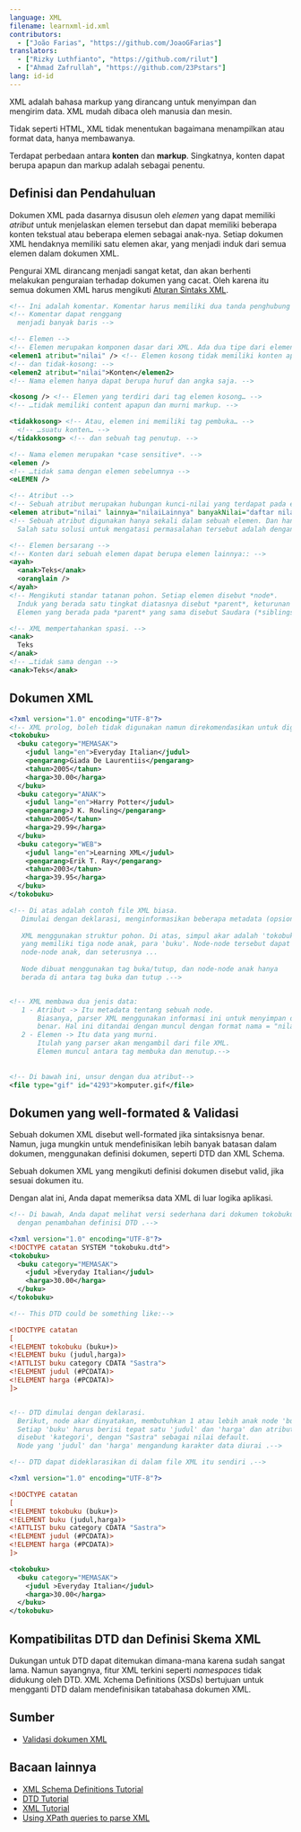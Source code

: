 ```yaml
---
language: XML
filename: learnxml-id.xml
contributors:
  - ["João Farias", "https://github.com/JoaoGFarias"]
translators:
  - ["Rizky Luthfianto", "https://github.com/rilut"]
  - ["Ahmad Zafrullah", "https://github.com/23Pstars"]
lang: id-id
---
```


XML adalah bahasa markup yang dirancang untuk menyimpan dan mengirim data. XML mudah dibaca oleh manusia dan mesin.

Tidak seperti HTML, XML tidak menentukan bagaimana menampilkan atau format data, hanya membawanya.

Terdapat perbedaan antara **konten** dan **markup**. Singkatnya, konten dapat berupa apapun dan markup adalah sebagai penentu.
 
## Definisi dan Pendahuluan
 
Dokumen XML pada dasarnya disusun oleh *elemen* yang dapat memiliki *atribut* untuk menjelaskan elemen tersebut dan dapat memiliki beberapa konten tekstual atau beberapa elemen sebagai anak-nya. Setiap dokumen XML hendaknya memiliki satu elemen akar, yang menjadi induk dari semua elemen dalam dokumen XML.
 
Pengurai XML dirancang menjadi sangat ketat, dan akan berhenti melakukan penguraian terhadap dokumen yang cacat. Oleh karena itu semua dokumen XML harus mengikuti [Aturan Sintaks XML](http://www.w3schools.com/xml/xml_syntax.asp).

```xml
<!-- Ini adalah komentar. Komentar harus memiliki dua tanda penghubung secara berurutan (-). -->
<!-- Komentar dapat renggang
  menjadi banyak baris -->

<!-- Elemen -->
<!-- Elemen merupakan komponen dasar dari XML. Ada dua tipe dari elemen, kosong: -->
<elemen1 atribut="nilai" /> <!-- Elemen kosong tidak memiliki konten apapun -->
<!-- dan tidak-kosong: -->
<elemen2 atribut="nilai">Konten</elemen2>
<!-- Nama elemen hanya dapat berupa huruf dan angka saja. -->

<kosong /> <!-- Elemen yang terdiri dari tag elemen kosong… -->
<!-- …tidak memiliki content apapun dan murni markup. -->

<tidakkosong> <!-- Atau, elemen ini memiliki tag pembuka… -->
  <!-- …suatu konten… -->
</tidakkosong> <!-- dan sebuah tag penutup. -->

<!-- Nama elemen merupakan *case sensitive*. -->
<elemen />
<!-- …tidak sama dengan elemen sebelumnya -->
<eLEMEN />

<!-- Atribut -->
<!-- Sebuah atribut merupakan hubungan kunci-nilai yang terdapat pada elemen. -->
<elemen atribut="nilai" lainnya="nilaiLainnya" banyakNilai="daftar nilai ber-spasi" />
<!-- Sebuah atribut digunakan hanya sekali dalam sebuah elemen. Dan hanya memiliki satu nilai.
  Salah satu solusi untuk mengatasi permasalahan tersebut adalah dengan menggunakan daftar nilai ber-spasi. -->

<!-- Elemen bersarang -->
<!-- Konten dari sebuah elemen dapat berupa elemen lainnya:: -->
<ayah>
  <anak>Teks</anak>
  <oranglain />
</ayah>
<!-- Mengikuti standar tatanan pohon. Setiap elemen disebut *node*.
  Induk yang berada satu tingkat diatasnya disebut *parent*, keturunan yang berada satu tingkat dibawahnya disebut *children*.
  Elemen yang berada pada *parent* yang sama disebut Saudara (*siblings*). -->

<!-- XML mempertahankan spasi. -->
<anak>
  Teks
</anak>
<!-- …tidak sama dengan -->
<anak>Teks</anak>
```
 

## Dokumen XML

```xml
<?xml version="1.0" encoding="UTF-8"?>
<!-- XML prolog, boleh tidak digunakan namun direkomendasikan untuk digunakan. -->
<tokobuku>
  <buku category="MEMASAK">
    <judul lang="en">Everyday Italian</judul>
    <pengarang>Giada De Laurentiis</pengarang>
    <tahun>2005</tahun>
    <harga>30.00</harga>
  </buku>
  <buku category="ANAK">
    <judul lang="en">Harry Potter</judul>
    <pengarang>J K. Rowling</pengarang>
    <tahun>2005</tahun>
    <harga>29.99</harga>
  </buku>
  <buku category="WEB">
    <judul lang="en">Learning XML</judul>
    <pengarang>Erik T. Ray</pengarang>
    <tahun>2003</tahun>
    <harga>39.95</harga>
  </buku>
</tokobuku>

<!-- Di atas adalah contoh file XML biasa.
   Dimulai dengan deklarasi, menginformasikan beberapa metadata (opsional).
  
   XML menggunakan struktur pohon. Di atas, simpul akar adalah 'tokobuku',
   yang memiliki tiga node anak, para 'buku'. Node-node tersebut dapat memiliki
   node-node anak, dan seterusnya ...
  
   Node dibuat menggunakan tag buka/tutup, dan node-node anak hanya
   berada di antara tag buka dan tutup .-->


<!-- XML membawa dua jenis data:
   1 - Atribut -> Itu metadata tentang sebuah node.
       Biasanya, parser XML menggunakan informasi ini untuk menyimpan data dengan
       benar. Hal ini ditandai dengan muncul dengan format nama = "nilai" dalam pembukaan tag.
   2 - Elemen -> Itu data yang murni.
       Itulah yang parser akan mengambil dari file XML.
       Elemen muncul antara tag membuka dan menutup.-->
      
  
<!-- Di bawah ini, unsur dengan dua atribut-->
<file type="gif" id="4293">komputer.gif</file>
```

## Dokumen yang well-formated & Validasi

Sebuah dokumen XML disebut well-formated jika sintaksisnya benar.
Namun, juga mungkin untuk mendefinisikan lebih banyak batasan dalam dokumen,
menggunakan definisi dokumen, seperti DTD dan XML Schema.

Sebuah dokumen XML yang mengikuti definisi dokumen disebut valid,
jika sesuai dokumen itu.

Dengan alat ini, Anda dapat memeriksa data XML di luar logika aplikasi.

```xml
<!-- Di bawah, Anda dapat melihat versi sederhana dari dokumen tokobuku,
  dengan penambahan definisi DTD .-->

<?xml version="1.0" encoding="UTF-8"?>
<!DOCTYPE catatan SYSTEM "tokobuku.dtd">
<tokobuku>
  <buku category="MEMASAK">
    <judul >Everyday Italian</judul>
    <harga>30.00</harga>
  </buku>
</tokobuku>

<!-- This DTD could be something like:-->

<!DOCTYPE catatan
[
<!ELEMENT tokobuku (buku+)>
<!ELEMENT buku (judul,harga)>
<!ATTLIST buku category CDATA "Sastra">
<!ELEMENT judul (#PCDATA)>
<!ELEMENT harga (#PCDATA)>
]>


<!-- DTD dimulai dengan deklarasi.
  Berikut, node akar dinyatakan, membutuhkan 1 atau lebih anak node 'buku'.
  Setiap 'buku' harus berisi tepat satu 'judul' dan 'harga' dan atribut
  disebut 'kategori', dengan "Sastra" sebagai nilai default.
  Node yang 'judul' dan 'harga' mengandung karakter data diurai .-->

<!-- DTD dapat dideklarasikan di dalam file XML itu sendiri .-->

<?xml version="1.0" encoding="UTF-8"?>

<!DOCTYPE catatan
[
<!ELEMENT tokobuku (buku+)>
<!ELEMENT buku (judul,harga)>
<!ATTLIST buku category CDATA "Sastra">
<!ELEMENT judul (#PCDATA)>
<!ELEMENT harga (#PCDATA)>
]>

<tokobuku>
  <buku category="MEMASAK">
    <judul >Everyday Italian</judul>
    <harga>30.00</harga>
  </buku>
</tokobuku>
```

## Kompatibilitas DTD dan Definisi Skema XML

Dukungan untuk DTD dapat ditemukan dimana-mana karena sudah sangat lama. Namun sayangnya, fitur XML terkini seperti *namespaces* tidak didukung oleh DTD. XML Xchema Definitions (XSDs) bertujuan untuk mengganti DTD dalam mendefinisikan tatabahasa dokumen XML.

## Sumber

* [Validasi dokumen XML](http://www.xmlvalidation.com)

## Bacaan lainnya

* [XML Schema Definitions Tutorial](http://www.w3schools.com/schema/)
* [DTD Tutorial](http://www.w3schools.com/xml/xml_dtd_intro.asp)
* [XML Tutorial](http://www.w3schools.com/xml/default.asp)
* [Using XPath queries to parse XML](http://www.w3schools.com/xml/xml_xpath.asp)
